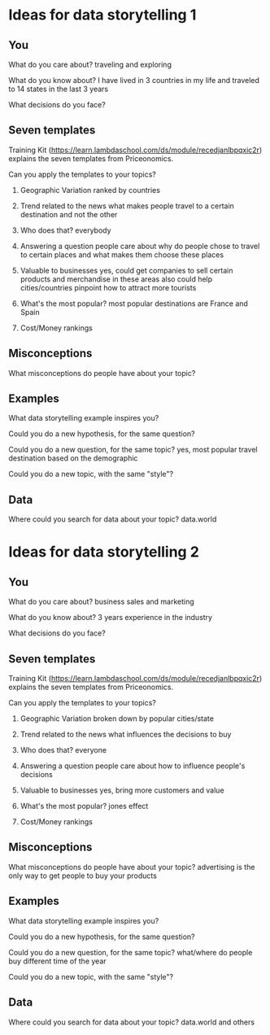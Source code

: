 # Ideas for data storytelling 1

## You

What do you care about?
traveling and exploring

What do you know about?
I have lived in 3 countries in my life 
and traveled to 14 states in the last 3 years

What decisions do you face?


## Seven templates

Training Kit (https://learn.lambdaschool.com/ds/module/recedjanlbpqxic2r) explains the seven templates from Priceonomics.

Can you apply the templates to your topics? 

1. Geographic Variation
ranked by countries

2. Trend related to the news
what makes people travel to a certain destination and not the other

3. Who does that?
everybody

4. Answering a question people care about
why do people chose to travel to certain places and what makes them choose these places

5. Valuable to businesses
yes, could get companies to sell certain products and merchandise in these areas
also could help cities/countries pinpoint how to attract more tourists

6. What's the most popular?
most popular destinations are France and Spain

7. Cost/Money rankings


## Misconceptions

What misconceptions do people have about your topic?


## Examples

What data storytelling example inspires you?


Could you do a new hypothesis, for the same question?


Could you do a new question, for the same topic?
yes, most popular travel destination based on the demographic

Could you do a new topic, with the same "style"?


## Data

Where could you search for data about your topic?
data.world



# Ideas for data storytelling 2

## You

What do you care about?
business sales and marketing

What do you know about?
3 years experience in the industry

What decisions do you face?


## Seven templates

Training Kit (https://learn.lambdaschool.com/ds/module/recedjanlbpqxic2r) explains the seven templates from Priceonomics.

Can you apply the templates to your topics? 

1. Geographic Variation
broken down by popular cities/state

2. Trend related to the news
what influences the decisions to buy

3. Who does that?
everyone

4. Answering a question people care about
how to influence people's decisions

5. Valuable to businesses
yes, bring more customers and value

6. What's the most popular?
jones effect

7. Cost/Money rankings


## Misconceptions

What misconceptions do people have about your topic?
advertising is the only way to get people to buy your products

## Examples

What data storytelling example inspires you?


Could you do a new hypothesis, for the same question?


Could you do a new question, for the same topic?
what/where do people buy different time of the year

Could you do a new topic, with the same "style"?


## Data

Where could you search for data about your topic?
data.world and others
